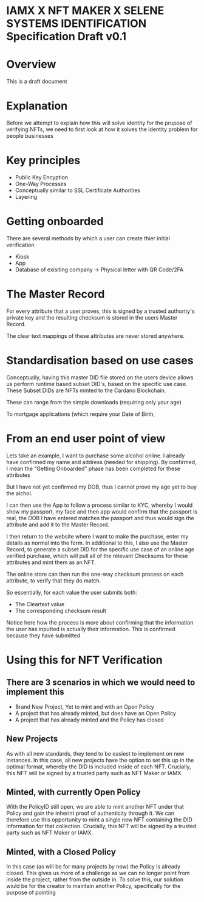 # IAMX X NFT MAKER X SELENE SYSTEMS IDENTIFICATION Specification Draft v0.1

# Overview

This is a draft document

# Explanation

Before we attempt to explain how this will solve identity for the prupose of verifying NFTs, we need to first look at how it solves the identity problem for people businesses

# Key principles
* Public Key Encyption
* One-Way Processes
* Conceptually similar to SSL Certificate Authorities
* Layering

# Getting onboarded

There are several methods by which a user can create thier initial verification

* Kiosk
* App
* Database of exisiting company -> Physical letter with QR Code/2FA


# The Master Record

For every attribute that a user proves, this is signed by a trusted authority's private key and the resulting checksum is stored in the users Master Record.

The clear text mappings of these attributes are never stored anywhere.


# Standardisation based on use cases

Conceptually, having this master DID file stored on the users device allows us perform runtime based subset DID's, based on the specific use case.
These Subset DIDs are NFTs minted to the Cardano Blockchain.

These can range from the simple downloads (requiring only your age)

To mortgage applications (which require your Date of Birth,


# From an end user point of view

Lets take an example, I want to purchase some alcohol online.
I already have confirmed my name and address (needed for shipping).
By confirmed, I mean the "Getting Onboarded" phase has been completed for these attributes

But I have not yet confirmed my DOB, thus I cannot prove my age yet to buy the alchol.

I can then use the App to follow a process similar to KYC, whereby I would show my passport, my face and then app would confirm that the passport is real, the DOB I have entered matches the passport and thus would sign the attribute and add it to the Master Record.

I then return to the website where I want to make the purchase, enter my details as normal into the form.
In additional to this, I also use the Master Record, to generate a subset DID for the specific use case of an online age verified purchase, which will pull all of the relevant Checksums for these attributes and mint them as an NFT.

The online store can then run the one-way checksum process on each attribute, to verify that they do match.

So essentially, for each value the user submits both:
* The Cleartext value
* The corresponding checksum result

Notice here how the process is more about confirming that the information the user has inputted is actually their information.
This is confirmed because they have submitted


# Using this for NFT Verification

## There are 3 scenarios in which we would need to implement this

* Brand New Project, Yet to mint and with an Open Policy
* A project that has already minted, but does have an Open Policy
* A project that has already minted and the Policy has closed


## New Projects
As with all new standards, they tend to be easiest to implement on new instances.
In this case, all new projects have the option to set this up in the optimal format, whereby the DID is included inside of each NFT.
Crucially, this NFT will be signed by a trusted party such as NFT Maker or IAMX.

## Minted, with currently Open Policy
With the PolicyID still open, we are able to mint another NFT under that Policy and gain the inherint proof of authenticity through it.
We can therefore use this opportunity to mint a single new NFT containing the DID information for that collection.
Crucially, this NFT will be signed by a trusted party such as NFT Maker or IAMX.

## Minted, with a Closed Policy
In this case (as will be for many projects by now) the Policy is already closed.
This gives us more of a challenge as we can no longer point from inside the project, rather from the outside in.
To solve this, our solution wiuld be for the creator to maintain another Policy, specifically for the purpose of pointing



